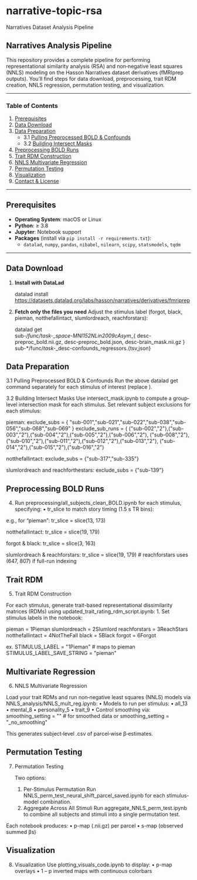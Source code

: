 # narrative-topic-rsa
Narratives Dataset Analysis Pipeline
## Narratives Analysis Pipeline

This repository provides a complete pipeline for performing representational similarity analysis (RSA) and non‐negative least squares (NNLS) modeling on the Hasson Narratives dataset derivatives (fMRIprep outputs). You’ll find steps for data download, preprocessing, trait RDM creation, NNLS regression, permutation testing, and visualization.

---

### Table of Contents

1. [Prerequisites](#prerequisites)  
2. [Data Download](#data-download)  
3. [Data Preparation](#data-preparation)  
   - 3.1 [Pulling Preprocessed BOLD & Confounds](#pulling-preprocessed-bold--confounds)  
   - 3.2 [Building Intersect Masks](#building-intersect-masks)  
4. [Preprocessing BOLD Runs](#preprocessing-bold-runs)  
5. [Trait RDM Construction](#trait-rdm-construction)  
6. [NNLS Multivariate Regression](#nnls-multivariate-regression)  
7. [Permutation Testing](#permutation-testing)  
8. [Visualization](#visualization)  
9. [Contact & License](#contact--license)  

---

## Prerequisites

- **Operating System**: macOS or Linux  
- **Python**: ≥ 3.8  
- **Jupyter**: Notebook support  
- **Packages** (install via `pip install -r requirements.txt`):  
  - `datalad`, `numpy`, `pandas`, `nibabel`, `nilearn`, `scipy`, `statsmodels`, `tqdm`  

---

## Data Download

1. **Install with DataLad**  
   
   datalad install https://datasets.datalad.org/labs/hasson/narratives/derivatives/fmriprep

2.	**Fetch only the files you need**
    Adjust the stimulus label (forgot, black, pieman, notthefallintact, slumlordreach, reachforstars):

    datalad get \
    sub-*/func/task-<STIM>_space-MNI152NLin2009cAsym*_{
      desc-preproc_bold.nii.gz,
      desc-preproc_bold.json,
      desc-brain_mask.nii.gz
    } \
    sub-*/func/*task-<STIM>*_desc-confounds_regressors.{tsv,json}

## Data Preparation

 3.1 Pulling Preprocessed BOLD & Confounds
 Run the above datalad get command separately for each stimulus of interest (replace <STIM>).

 3.2 Building Intersect Masks
 Use intersect_mask.ipynb to compute a group‐level intersection mask for each stimulus.
 Set relevant subject exclusions for each stimulus:


pieman:
exclude_subs = {
    "sub-001","sub-021","sub-022","sub-038","sub-056","sub-068","sub-069"
}
exclude_sub_runs = {
    ("sub-002","2"),("sub-003","2"),("sub-004","2"),("sub-005","2"),("sub-006","2"),
    ("sub-008","2"),("sub-010","2"),("sub-011","2"),("sub-012","2"),("sub-013","2"),
    ("sub-014","2"),("sub-015","2"),("sub-016","2")

notthefallintact:
exclude_subs = {"sub-317","sub-335"}

slumlordreach and reachforthestars:
exclude_subs = {"sub-139"}

## Preprocessing BOLD Runs

4. Run preprocessing/all_subjects_clean_BOLD.ipynb for each stimulus, specifying:
	•	tr_slice to match story timing (1.5 s TR bins):

  e.g., for “pieman”:
tr_slice = slice(13, 173)

 notthefallintact:
tr_slice = slice(19, 179)

 forgot & black:
tr_slice = slice(3, 163)

 slumlordreach & reachforstars:
tr_slice = slice(19, 179)  # reachforstars uses (647, 807) if full-run indexing

  

## Trait RDM
5. Trait RDM Construction

For each stimulus, generate trait-based representational dissimilarity matrices (RDMs) using updated_trait_rating_rdm_script.ipynb:
	1.	Set stimulus labels in the notebook:

pieman = 1Pieman 
slumlordreach = 2Slumlord
reachforstars = 3ReachStars
notthefallintact = 4NotTheFall
black = 5Black
forgot = 6Forgot

ex.
STIMULUS_LABEL = "1Pieman"           # maps to pieman
STIMULUS_LABEL_SAVE_STRING = "pieman"



## Multivariate Regression
6. NNLS Multivariate Regression

Load your trait RDMs and run non‐negative least squares (NNLS) models via NNLS_analysis/NNLS_mult_reg.ipynb:
	•	Models to run per stimulus:
	•	all_13
	•	mental_8
	•	personality_5
	•	trait_9
	•	Control smoothing via:
 smoothing_setting = ""         # for smoothed data
 or
 smoothing_setting = "_no_smoothing"

 This generates subject‐level .csv of parcel‐wise β‐estimates.


## Permutation Testing
7. Permutation Testing

   Two options:
	1.	Per‐Stimulus Permutation
Run NNLS_perm_test_neural_shift_parcel_saved.ipynb for each stimulus-model combination.
	2.	Aggregate Across All Stimuli
Run aggregate_NNLS_perm_test.ipynb to combine all subjects and stimuli into a single permutation test.

Each notebook produces:
	•	p-map (.nii.gz) per parcel
	•	s-map (observed summed βs)


## Visualization
8. Visualization
Use plotting_visuals_code.ipynb to display:
	•	p-map overlays
	•	1 – p inverted maps with continuous colorbars

   

